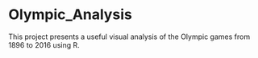# Olympic_Analysis
This project presents a useful visual analysis of the Olympic games from 1896 to 2016 using R.
